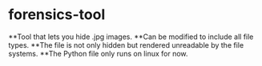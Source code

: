 # forensics-tool
**Tool that lets you hide .jpg images.
**Can be modified to include all file types.
**The file is not only hidden but rendered unreadable by the file systems.
**The Python file only runs on linux for now.
